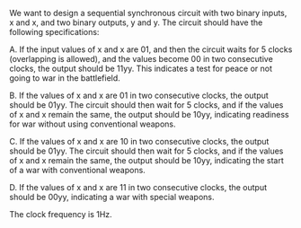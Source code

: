We want to design a sequential synchronous circuit with two binary inputs, x and x, and two binary outputs, y and y. The circuit should have the following specifications:

A. If the input values of x and x are 01, and then the circuit waits for 5 clocks (overlapping is allowed), and the values become 00 in two consecutive clocks, the output should be 11yy. This indicates a test for peace or not going to war in the battlefield.

B. If the values of x and x are 01 in two consecutive clocks, the output should be 01yy. The circuit should then wait for 5 clocks, and if the values of x and x remain the same, the output should be 10yy, indicating readiness for war without using conventional weapons.

C. If the values of x and x are 10 in two consecutive clocks, the output should be 01yy. The circuit should then wait for 5 clocks, and if the values of x and x remain the same, the output should be 10yy, indicating the start of a war with conventional weapons.

D. If the values of x and x are 11 in two consecutive clocks, the output should be 00yy, indicating a war with special weapons.

The clock frequency is 1Hz.
